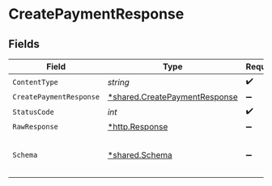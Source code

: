 # CreatePaymentResponse


## Fields

| Field                                                                         | Type                                                                          | Required                                                                      | Description                                                                   |
| ----------------------------------------------------------------------------- | ----------------------------------------------------------------------------- | ----------------------------------------------------------------------------- | ----------------------------------------------------------------------------- |
| `ContentType`                                                                 | *string*                                                                      | :heavy_check_mark:                                                            | N/A                                                                           |
| `CreatePaymentResponse`                                                       | [*shared.CreatePaymentResponse](../../models/shared/createpaymentresponse.md) | :heavy_minus_sign:                                                            | Success                                                                       |
| `StatusCode`                                                                  | *int*                                                                         | :heavy_check_mark:                                                            | N/A                                                                           |
| `RawResponse`                                                                 | [*http.Response](https://pkg.go.dev/net/http#Response)                        | :heavy_minus_sign:                                                            | N/A                                                                           |
| `Schema`                                                                      | [*shared.Schema](../../models/shared/schema.md)                               | :heavy_minus_sign:                                                            | The request made is not valid.                                                |